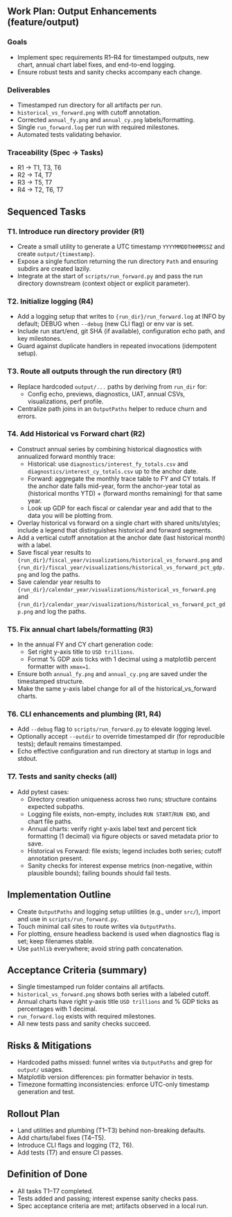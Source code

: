 ## Work Plan: Output Enhancements (feature/output)

### Goals
- Implement spec requirements R1–R4 for timestamped outputs, new chart, annual chart label fixes, and end-to-end logging.
- Ensure robust tests and sanity checks accompany each change.

### Deliverables
- Timestamped run directory for all artifacts per run.
- `historical_vs_forward.png` with cutoff annotation.
- Corrected `annual_fy.png` and `annual_cy.png` labels/formatting.
- Single `run_forward.log` per run with required milestones.
- Automated tests validating behavior.

### Traceability (Spec → Tasks)
- R1 → T1, T3, T6
- R2 → T4, T7
- R3 → T5, T7
- R4 → T2, T6, T7

## Sequenced Tasks

### T1. Introduce run directory provider (R1)
- Create a small utility to generate a UTC timestamp `YYYYMMDDTHHMMSSZ` and create `output/{timestamp}`.
- Expose a single function returning the run directory `Path` and ensuring subdirs are created lazily.
- Integrate at the start of `scripts/run_forward.py` and pass the run directory downstream (context object or explicit parameter).

### T2. Initialize logging (R4)
- Add a logging setup that writes to `{run_dir}/run_forward.log` at INFO by default; DEBUG when `--debug` (new CLI flag) or env var is set.
- Include run start/end, git SHA (if available), configuration echo path, and key milestones.
- Guard against duplicate handlers in repeated invocations (idempotent setup).

### T3. Route all outputs through the run directory (R1)
- Replace hardcoded `output/...` paths by deriving from `run_dir` for:
  - Config echo, previews, diagnostics, UAT, annual CSVs, visualizations, perf profile.
- Centralize path joins in an `OutputPaths` helper to reduce churn and errors.

### T4. Add Historical vs Forward chart (R2)
- Construct annual series by combining historical diagnostics with annualized forward monthly trace:
  - Historical: use `diagnostics/interest_fy_totals.csv` and `diagnostics/interest_cy_totals.csv` up to the anchor date.
  - Forward: aggregate the monthly trace table to FY and CY totals. If the anchor date falls mid-year, form the anchor-year total as (historical months YTD) + (forward months remaining) for that same year.
  - Look up GDP for each fiscal or calendar year and add that to the data you will be plotting from.
- Overlay historical vs forward on a single chart with shared units/styles; include a legend that distinguishes historical and forward segments.
- Add a vertical cutoff annotation at the anchor date (last historical month) with a label.
- Save fiscal year results to `{run_dir}/fiscal_year/visualizations/historical_vs_forward.png` and `{run_dir}/fiscal_year/visualizations/historical_vs_forward_pct_gdp.png` and log the paths.
- Save calendar year results to `{run_dir}/calendar_year/visualizations/historical_vs_forward.png` and `{run_dir}/calendar_year/visualizations/historical_vs_forward_pct_gdp.png` and log the paths.

### T5. Fix annual chart labels/formatting (R3)
- In the annual FY and CY chart generation code:
  - Set right y-axis title to `USD trillions`.
  - Format % GDP axis ticks with 1 decimal using a matplotlib percent formatter with `xmax=1`.
- Ensure both `annual_fy.png` and `annual_cy.png` are saved under the timestamped structure.
- Make the same y-axis label change for all of the historical_vs_forward charts.

### T6. CLI enhancements and plumbing (R1, R4)
- Add `--debug` flag to `scripts/run_forward.py` to elevate logging level.
- Optionally accept `--outdir` to override timestamped dir (for reproducible tests); default remains timestamped.
- Echo effective configuration and run directory at startup in logs and stdout.

### T7. Tests and sanity checks (all)
- Add pytest cases:
  - Directory creation uniqueness across two runs; structure contains expected subpaths.
  - Logging file exists, non-empty, includes `RUN START`/`RUN END`, and chart file paths.
  - Annual charts: verify right y-axis label text and percent tick formatting (1 decimal) via figure objects or saved metadata prior to save.
  - Historical vs Forward: file exists; legend includes both series; cutoff annotation present.
  - Sanity checks for interest expense metrics (non-negative, within plausible bounds); failing bounds should fail tests.

## Implementation Outline
- Create `OutputPaths` and logging setup utilities (e.g., under `src/`), import and use in `scripts/run_forward.py`.
- Touch minimal call sites to route writes via `OutputPaths`.
- For plotting, ensure headless backend is used when diagnostics flag is set; keep filenames stable.
- Use `pathlib` everywhere; avoid string path concatenation.

## Acceptance Criteria (summary)
- Single timestamped run folder contains all artifacts.
- `historical_vs_forward.png` shows both series with a labeled cutoff.
- Annual charts have right y-axis title `USD trillions` and % GDP ticks as percentages with 1 decimal.
- `run_forward.log` exists with required milestones.
- All new tests pass and sanity checks succeed.

## Risks & Mitigations
- Hardcoded paths missed: funnel writes via `OutputPaths` and grep for `output/` usages.
- Matplotlib version differences: pin formatter behavior in tests.
- Timezone formatting inconsistencies: enforce UTC-only timestamp generation and test.

## Rollout Plan
- Land utilities and plumbing (T1–T3) behind non-breaking defaults.
- Add charts/label fixes (T4–T5).
- Introduce CLI flags and logging (T2, T6).
- Add tests (T7) and ensure CI passes.

## Definition of Done
- All tasks T1–T7 completed.
- Tests added and passing; interest expense sanity checks pass.
- Spec acceptance criteria are met; artifacts observed in a local run.


